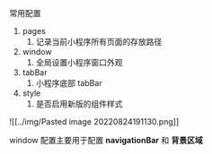 常用配置

1. pages
	1. 记录当前小程序所有页面的存放路径
2. window
	1. 全局设置小程序窗口外观
3. tabBar
	1. 小程序底部 tabBar
4.  style
	1. 是否启用新版的组件样式

![[../img/Pasted image 20220824191130.png]]


window 配置主要用于配置 **navigationBar** 和 **背景区域**

